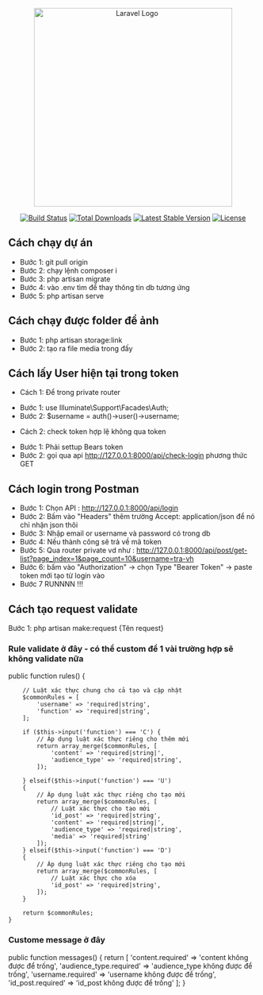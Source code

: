 <p align="center"><a href="https://laravel.com" target="_blank"><img src="https://raw.githubusercontent.com/laravel/art/master/logo-lockup/5%20SVG/2%20CMYK/1%20Full%20Color/laravel-logolockup-cmyk-red.svg" width="400" alt="Laravel Logo"></a></p>

<p align="center">
<a href="https://github.com/laravel/framework/actions"><img src="https://github.com/laravel/framework/workflows/tests/badge.svg" alt="Build Status"></a>
<a href="https://packagist.org/packages/laravel/framework"><img src="https://img.shields.io/packagist/dt/laravel/framework" alt="Total Downloads"></a>
<a href="https://packagist.org/packages/laravel/framework"><img src="https://img.shields.io/packagist/v/laravel/framework" alt="Latest Stable Version"></a>
<a href="https://packagist.org/packages/laravel/framework"><img src="https://img.shields.io/packagist/l/laravel/framework" alt="License"></a>
</p>

## Cách chạy dự án
- Bước 1: git pull origin
- Bước 2: chạy lệnh composer i
- Bước 3: php artisan migrate 
- Bước 4: vào .env tìm để thay thông tin db tương ứng
- Bước 5: php artisan serve

##  Cách chạy được folder để ảnh
- Bước 1: php artisan storage:link
- Bước 2: tạo ra file media trong đấy


## Cách lấy User hiện tại trong token
* Cách 1: Để trong private router

- Bước 1: use Illuminate\Support\Facades\Auth;
- Bước 2: $username = auth()->user()->username;

* Cách 2: check token hợp lệ không qua token

- Bước 1: Phải settup Bears token
- Bước 2: gọi qua api http://127.0.0.1:8000/api/check-login phương thức GET

## Cách login trong Postman
- Bước 1: Chọn API : http://127.0.0.1:8000/api/login
- Bước 2: Bấm vào "Headers" thêm trường Accept: application/json để nó chỉ nhận json thôi
- Bước 3: Nhập email or username và password có trong db
- Bước 4: Nếu thành công sẽ trả về mã token
- Bước 5: Qua router private vd như : http://127.0.0.1:8000/api/post/get-list?page_index=1&page_count=10&username=tra-vh
- Bước 6: bấm vào "Authorization" -> chọn Type "Bearer Token" -> paste token mới tạo từ login vào
- Bước 7 RUNNNN !!!

## Cách tạo request validate
Bước 1: php artisan make:request {Tên request}

<h3>Rule validate ở đây - có thể custom để 1 vài trường hợp sẽ không validate nữa</h3>
 public function rules()
    {

        // Luật xác thực chung cho cả tạo và cập nhật
        $commonRules = [
            'username' => 'required|string',
            'function' => 'required|string',
        ];

        if ($this->input('function') === 'C') {
            // Áp dụng luật xác thực riêng cho thêm mới
            return array_merge($commonRules, [
                'content' => 'required|string|',
                'audience_type' => 'required|string',
            ]);

        } elseif($this->input('function') === 'U') 
        {
            // Áp dụng luật xác thực riêng cho tạo mới
            return array_merge($commonRules, [
                // Luật xác thực cho tạo mới
                'id_post' => 'required|string',
                'content' => 'required|string|',
                'audience_type' => 'required|string',
                'media' => 'required|string'
            ]);
        } elseif($this->input('function') === 'D') 
        {
            // Áp dụng luật xác thực riêng cho tạo mới
            return array_merge($commonRules, [
                // Luật xác thực cho xóa
                'id_post' => 'required|string',
            ]);
        }

        return $commonRules;
    }

<h3>Custome message ở đây</h3>
    public function messages()
    {
        return [
            'content.required' => 'content không được để trống',
            'audience_type.required' => 'audience_type không được để trống',
            'username.required' => 'username không được để trống',
            'id_post.required' => 'id_post không được để trống'
        ];
    }

